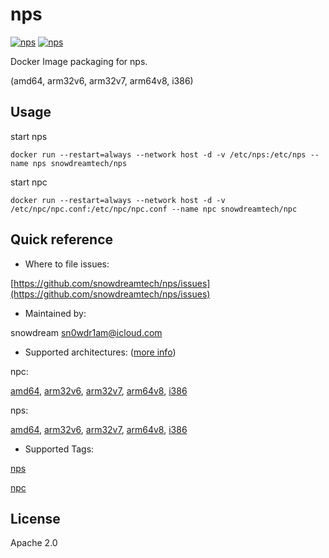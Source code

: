 # nps
[![nps](http://dockeri.co/image/snowdreamtech/nps)](https://hub.docker.com/r/snowdreamtech/nps)
[![nps](http://dockeri.co/image/snowdreamtech/npc)](https://hub.docker.com/r/snowdreamtech/npc)


Docker Image packaging for nps.

(amd64, arm32v6, arm32v7, arm64v8, i386)

## Usage 
start nps
```
docker run --restart=always --network host -d -v /etc/nps:/etc/nps --name nps snowdreamtech/nps
```

start npc
```
docker run --restart=always --network host -d -v /etc/npc/npc.conf:/etc/npc/npc.conf --name npc snowdreamtech/npc
```

## Quick reference
* Where to file issues:

[https://github.com/snowdreamtech/nps/issues](https://github.com/snowdreamtech/nps/issues)

* Maintained by:

snowdream <sn0wdr1am@icloud.com>

* Supported architectures: ([more info](https://github.com/docker-library/official-images#architectures-other-than-amd64))

npc:

[amd64](https://cloud.docker.com/u/snowdreamtechamd64/repository/docker/snowdreamtechamd64/npc), [arm32v6](https://cloud.docker.com/u/snowdreamtecharm32v6/repository/docker/snowdreamtecharm32v6/npc), [arm32v7](https://cloud.docker.com/u/snowdreamtecharm32v7/repository/docker/snowdreamtecharm32v7/npc), [arm64v8](https://cloud.docker.com/u/snowdreamtecharm64v8/repository/docker/snowdreamtecharm64v8/npc), [i386](https://cloud.docker.com/u/snowdreamtechi386/repository/docker/snowdreamtechi386/npc)

nps:

[amd64](https://cloud.docker.com/u/snowdreamtechamd64/repository/docker/snowdreamtechamd64/nps), [arm32v6](https://cloud.docker.com/u/snowdreamtecharm32v6/repository/docker/snowdreamtecharm32v6/nps), [arm32v7](https://cloud.docker.com/u/snowdreamtecharm32v7/repository/docker/snowdreamtecharm32v7/nps), [arm64v8](https://cloud.docker.com/u/snowdreamtecharm64v8/repository/docker/snowdreamtecharm64v8/nps), [i386](https://cloud.docker.com/u/snowdreamtechi386/repository/docker/snowdreamtechi386/nps)

* Supported Tags:

[nps](https://cloud.docker.com/u/snowdreamtech/repository/docker/snowdreamtech/nps/tags)

[npc](https://cloud.docker.com/u/snowdreamtech/repository/docker/snowdreamtech/npc/tags)

## License
Apache 2.0